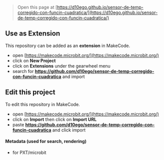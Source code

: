
> Open this page at [https://d10ego.github.io/sensor-de-temp-corregido-con-funcin-cuadratica/](https://d10ego.github.io/sensor-de-temp-corregido-con-funcin-cuadratica/)

## Use as Extension

This repository can be added as an **extension** in MakeCode.

* open [https://makecode.microbit.org/](https://makecode.microbit.org/)
* click on **New Project**
* click on **Extensions** under the gearwheel menu
* search for **https://github.com/d10ego/sensor-de-temp-corregido-con-funcin-cuadratica** and import

## Edit this project

To edit this repository in MakeCode.

* open [https://makecode.microbit.org/](https://makecode.microbit.org/)
* click on **Import** then click on **Import URL**
* paste **https://github.com/d10ego/sensor-de-temp-corregido-con-funcin-cuadratica** and click import

#### Metadata (used for search, rendering)

* for PXT/microbit
<script src="https://makecode.com/gh-pages-embed.js"></script><script>makeCodeRender("{{ site.makecode.home_url }}", "{{ site.github.owner_name }}/{{ site.github.repository_name }}");</script>
